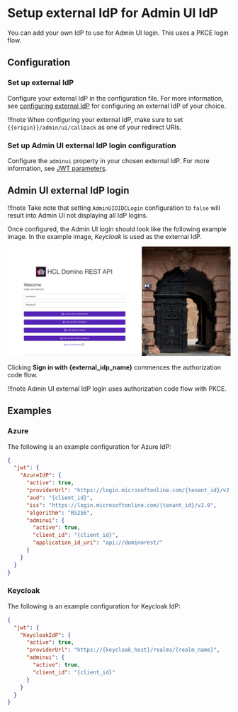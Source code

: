# Setup external IdP for Admin UI IdP

You can add your own IdP to use for Admin UI login. This uses a PKCE login flow.

## Configuration

### Set up external IdP

Configure your external IdP in the configuration file. For more information, see [configuring external IdP](../IdP/index.md) for configuring an external IdP of your choice.

!!!note
    When configuring your external IdP, make sure to set `{{origin}}/admin/ui/callback` as one of your redirect URIs.

### Set up Admin UI external IdP login configuration

Configure the `adminui` property in your chosen external IdP. For more information, see [JWT parameters](../../references/parameters.md#jwt-parameters).

## Admin UI external IdP login

!!!note
    Take note that setting `AdminUIOIDCLogin` configuration to `false` will result into Admin UI not displaying all IdP logins.

Once configured, the Admin UI login should look like the following example image. In the example image, *Keycloak* is used as the external IdP.

![external IdP for Admin UI login](../../assets/images/AdminUiLoginExternalIdP.png)

Clicking **Sign in with {external_idp_name}** commences the authorization code flow.

!!!note
    Admin UI external IdP login uses authorization code flow with PKCE.

## Examples

### Azure

The following is an example configuration for Azure IdP:

```json
{
  "jwt": {
    "AzureIdP": {
      "active": true,
      "providerUrl": "https://login.microsoftonline.com/{tenant_id}/v2.0/.well-known/openid-configuration",
      "aud": "{client_id}",
      "iss": "https://login.microsoftonline.com/{tenant_id}/v2.0",
      "algorithm": "RS256",
      "adminui": {
        "active": true,
        "client_id": "{client_id}",
        "application_id_uri": "api://dominorest/"
      }
    }
  }
}
```

### Keycloak

The following is an example configuration for Keycloak IdP:

```json
{
  "jwt": {
    "KeycloakIdP": {
      "active": true,
      "providerUrl": "https://{keycloak_host}/realms/{realm_name}",
      "adminui": {
        "active": true,
        "client_id": "{client_id}"
      }
    }
  }
}
```
